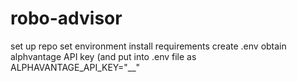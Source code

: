# robo-advisor


set up repo
set environment
install requirements
create .env
obtain alphvantage API key (and put into .env file as ALPHAVANTAGE_API_KEY="__"

